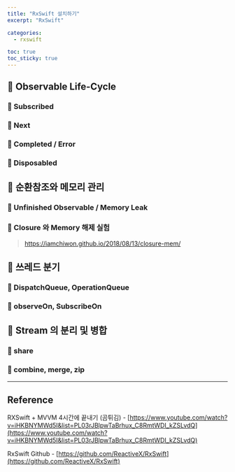 ```yaml
---
title: "RxSwift 설치하기"
excerpt: "RxSwift"

categories:
  - rxswift

toc: true
toc_sticky: true
---
```


## 🔷 Observable Life-Cycle

### 🔶 Subscribed

### 🔶 Next

### 🔶 Completed / Error

### 🔶 Disposabled

## 🔷 순환참조와 메모리 관리

### 🔶 Unfinished Observable / Memory Leak

### 🔶 Closure 와 Memory 해제 실험

> https://iamchiwon.github.io/2018/08/13/closure-mem/

## 🔷 쓰레드 분기

### 🔶 DispatchQueue, OperationQueue

### 🔶 observeOn, SubscribeOn

## 🔷 Stream 의 분리 및 병합

### 🔶 share

### 🔶 combine, merge, zip

---

<!-- 🔶 🔷 📌 🔑 👉 -->

## Reference

RXSwift + MVVM 4시간에 끝내기 (곰튀김) - [https://www.youtube.com/watch?v=iHKBNYMWd5I&list=PL03rJBlpwTaBrhux_C8RmtWDI_kZSLvdQ](https://www.youtube.com/watch?v=iHKBNYMWd5I&list=PL03rJBlpwTaBrhux_C8RmtWDI_kZSLvdQ)

RxSwift Github - [https://github.com/ReactiveX/RxSwift](https://github.com/ReactiveX/RxSwift)
